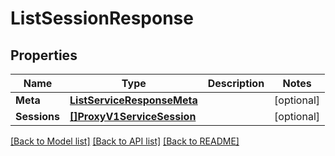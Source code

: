 # ListSessionResponse

## Properties
Name | Type | Description | Notes
------------ | ------------- | ------------- | -------------
**Meta** | [**ListServiceResponseMeta**](ListServiceResponse_meta.md) |  |[optional] 
**Sessions** | [**[]ProxyV1ServiceSession**](proxy.v1.service.session.md) |  |[optional] 

[[Back to Model list]](../README.md#documentation-for-models) [[Back to API list]](../README.md#documentation-for-api-endpoints) [[Back to README]](../README.md)


